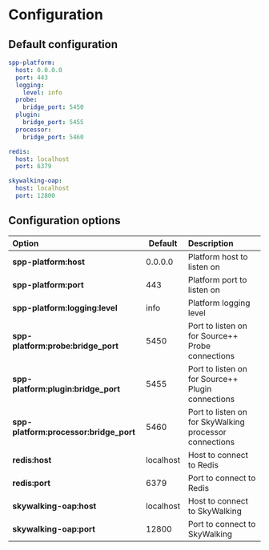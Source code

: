 # Configuration

## Default configuration

```yaml
spp-platform:
  host: 0.0.0.0
  port: 443
  logging:
    level: info
  probe:
    bridge_port: 5450
  plugin:
    bridge_port: 5455
  processor:
    bridge_port: 5460

redis:
  host: localhost
  port: 6379

skywalking-oap:
  host: localhost
  port: 12800
```

## Configuration options

| Option                                 | Default              | Description                                                                        |
| :------------------------------------- | -------------------- | :--------------------------------------------------------------------------------- |
| **spp-platform:host**                  | 0.0.0.0              | Platform host to listen on                                                         |
| **spp-platform:port**                  | 443                  | Platform port to listen on                                                         |
| **spp-platform:logging:level**         | info                 | Platform logging level                                                             |
| **spp-platform:probe:bridge_port**     | 5450                 | Port to listen on for Source++ Probe connections                                   |
| **spp-platform:plugin:bridge_port**    | 5455                 | Port to listen on for Source++ Plugin connections                                  |
| **spp-platform:processor:bridge_port** | 5460                 | Port to listen on for SkyWalking processor connections                             |
| **redis:host**                         | localhost            | Host to connect to Redis                                                           |
| **redis:port**                         | 6379                 | Port to connect to Redis                                                           |
| **skywalking-oap:host**                | localhost            | Host to connect to SkyWalking                                                      |
| **skywalking-oap:port**                | 12800                | Port to connect to SkyWalking                                                      |